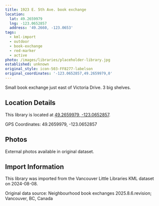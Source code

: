```yaml
---
title: 1923 E. 5th Ave. book exchange
location:
  lat: 49.2659979
  lng: -123.0652857
  address: '49.2660, -123.0653'
tags:
  - kml-import
  - outdoor
  - book-exchange
  - red-marker
  - active
photo: /images/libraries/placeholder-library.jpg
established: unknown
original_style: icon-503-FF8277-labelson
original_coordinates: '-123.0652857,49.2659979,0'
---
```

Small book exchange just east of Victoria Drive.
3 big shelves.

## Location Details

This library is located at [49.2659979, -123.0652857](https://www.google.com/maps?q=49.2659979,-123.0652857).

GPS Coordinates: 49.2659979, -123.0652857

## Photos

External photos available in original dataset.

## Import Information

This library was imported from the Vancouver Little Libraries KML dataset on 2024-08-08.

Original data source: Neighbourhood book exchanges 2025.8.6.revision; Vancouver, BC, Canada
